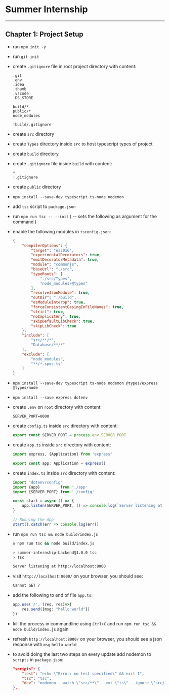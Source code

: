 # Summer Internship 

---

## Chapter 1: Project Setup

- run `npm init -y`
- run `git init`
- create `.gitignore` file in root project directory with content:

    ```gitignore
    .git
    .env
    .idea
    .thumb
    .vscode
    .DS_STORE
    
    build/*
    public/*
    node_modules
    
    !build/.gitignore
    
    ```
- create `src` directory
- create `Types` directory inside `src` to host typescript types of project
- create `build` directory
- create `.gitignore` file inside `build` with content:

    ```gitignore
    *
    !.gitignore
    ```

- create `public` directory
- `npm install --save-dev typescript ts-node nodemon`
- add `tsc` script to `package.json`
- run `npm run tsc -- --init` ( -- sets the following as argument for the command )
- enable the following modules in `tsconfig.json`:

    ```json
    {
        "compilerOptions": {
            "target": "es2016",
            "experimentalDecorators": true,
            "emitDecoratorMetadata": true,
            "module": "commonjs",
            "baseUrl": "./src",
            "typeRoots": [
                "./src/Types",
                "node_modules/@types"
            ],
            "resolveJsonModule": true,
            "outDir": "./build",
            "esModuleInterop": true,
            "forceConsistentCasingInFileNames": true,
            "strict": true,
            "noImplicitAny": true,
            "skipDefaultLibCheck": true,
            "skipLibCheck": true
        },
        "include": [
            "src/**/*",
            "Database/**/*"
        ],
        "exclude": [
            "node_modules",
            "**/*.spec.ts"
        ]
    }
    ```

- `npm install --save-dev typescript ts-node nodemon @types/express @types/node`
- `npm install --save express dotenv`

- create `.env` on `root` directory with content:

    ```dotenv
    SERVER_PORT=8000
    ```

- create `config.ts` inside `src` directory with content:

    ```typescript
    export const SERVER_PORT = process.env.SERVER_PORT
    ```

- create `app.ts` inside `src` directory with content:

    ```typescript
    import express, {Application} from 'express'
    
    export const app: Application = express()
    ```

- create `index.ts` inside `src` directory with content:

    ```typescript
    import 'dotenv/config'
    import {app}         from './app'
    import {SERVER_PORT} from './config'
    
    const start = async () => {
        app.listen(SERVER_PORT, () => console.log(`Server listening at http://localhost:${SERVER_PORT}`))
    }
    
    // Running the App
    start().catch(err => console.log(err))
    
    ```

- run `npm run tsc && node build/index.js`

    ```bash
    λ npm run tsc && node build/index.js
    
    > summer-internship-backend@1.0.0 tsc
    > tsc
    
    Server listening at http://localhost:8000
    ```

- visit `http://localhost:8000/` on your browser, you should see:

    ```html
    Cannot GET /
    ```
- add the following to end of file `app.ts`:

    ```typescript
    app.use('/', (req, res)=>{
        res.send({msg: "hello world"})
    })
    ```

- kill the process in commandline using `Ctrl+C` and run `npm run tsc && node build/index.js` again
- refresh `http://localhost:8000/` on your browser, you should see a json response with `msg`:`hello world`
- to avoid doing the last two steps on every update add nodemon to `scripts` in `package.json`:

    ```json
    "scripts": {
        "test": "echo \"Error: no test specified\" && exit 1",
        "tsc": "tsc",
        "dev": "nodemon --watch \"src/**\" --ext \"ts\" --ignore \"src/**/*.spec.ts\" --exec ts-node \"src/index.ts\" "
    },
    ```
